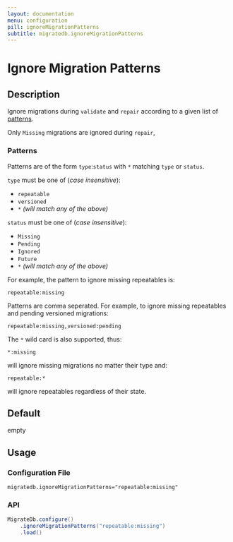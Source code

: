 ```yaml
---
layout: documentation
menu: configuration
pill: ignoreMigrationPatterns
subtitle: migratedb.ignoreMigrationPatterns
---
```


# Ignore Migration Patterns

## Description

Ignore migrations during `validate` and `repair` according to a given list
of [patterns](/migratedb/documentation/configuration/parameters/ignoreMigrationPatterns#patterns).

Only `Missing` migrations are ignored during `repair`,

### Patterns

Patterns are of the form `type`:`status` with `*` matching `type` or `status`.

`type` must be one of (*case insensitive*):

* `repeatable`
* `versioned`
* `*` *(will match any of the above)*

`status` must be one of (*case insensitive*):

* `Missing`
* `Pending`
* `Ignored`
* `Future`
* `*` *(will match any of the above)*

For example, the pattern to ignore missing repeatables is:

```
repeatable:missing
```

Patterns are comma seperated. For example, to ignore missing repeatables and pending versioned migrations:

```
repeatable:missing,versioned:pending
```

The `*` wild card is also supported, thus:

```
*:missing
```

will ignore missing migrations no matter their type and:

```
repeatable:*
```

will ignore repeatables regardless of their state.

## Default

empty

## Usage

### Configuration File

```properties
migratedb.ignoreMigrationPatterns="repeatable:missing"
```

### API

```java
MigrateDb.configure()
    .ignoreMigrationPatterns("repeatable:missing")
    .load()
```
